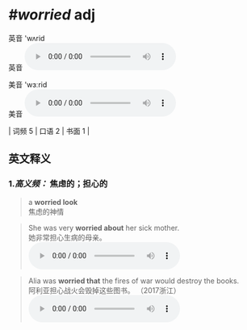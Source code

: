 # ***\#worried*** adj
英音 'wʌrid  
英音
<audio src="./media/worried-B.aac" controls="controls"></audio>

美音 'wɜːrid  
美音
<audio src="./media/worried.aac" controls="controls"></audio>



| 词频 5 | 口语 2 | 书面 1 |  

英文释义
---
### 1.*高义频：* **焦虑的；担心的**  

 > a **worried look**   
 > 焦虑的神情    

 > She was very **worried about** her sick mother.  
 > 她非常担心生病的母亲。    
<audio src="./media/1-worried.aac" controls="controls"></audio>

 > Alia was **worried that** the fires of war would destroy the books.  
 > 阿利亚担心战火会毁掉这些图书。  （2017浙江）  
<audio src="./media/Alia was worried that the fires of war would destroy the books2_AAC.aac" controls="controls"></audio>


